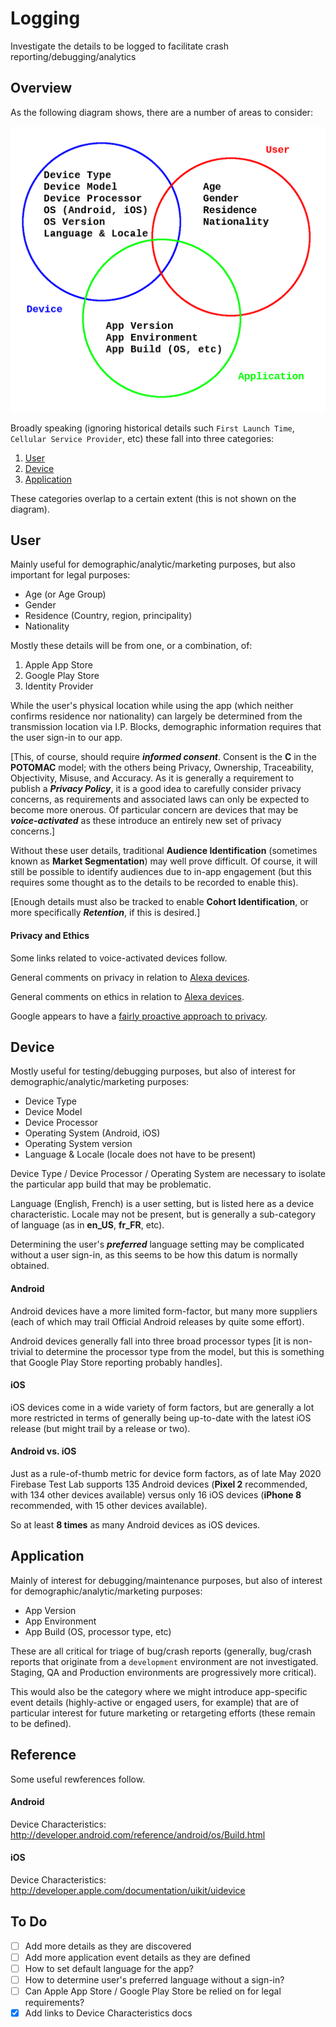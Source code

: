# Logging

Investigate the details to be logged to facilitate crash reporting/debugging/analytics

## Overview

As the following diagram shows, there are a number of areas to consider:

![Event Reporting](images/Event_Reporting.png)

Broadly speaking (ignoring historical details such `First Launch Time`,
`Cellular Service Provider`, etc) these fall into three categories:

1. [User](#user)
2. [Device](#device)
3. [Application](#application)

These categories overlap to a certain extent (this is not shown on the diagram).

## User

Mainly useful for demographic/analytic/marketing purposes, but also important
for legal purposes:

* Age (or Age Group)
* Gender
* Residence (Country, region, principality)
* Nationality

Mostly these details will be from one, or a combination, of:

1. Apple App Store
2. Google Play Store
3. Identity Provider

While the user's physical location while using the app (which neither confirms
residence nor nationality) can largely be determined from the transmission location
via I.P. Blocks, demographic information requires that the user sign-in to our app.

[This, of course, should require ___informed consent___. Consent is the __C__
 in the __POTOMAC__ model; with the others being Privacy, Ownership,
 Traceability, Objectivity, Misuse, and Accuracy. As it is generally a requirement
 to publish a ___Privacy Policy___, it is a good idea  to carefully consider privacy
 concerns, as requirements and associated laws can only be expected to become more
 onerous. Of particular concern are devices that may be ___voice-activated___ as
 these introduce an entirely new set of privacy concerns.]

Without these user details, traditional __Audience Identification__ (sometimes
known as __Market Segmentation__) may well prove difficult. Of course, it will
still be possible to identify audiences due to in-app engagement (but this requires
some thought as to the details to be recorded to enable this).

[Enough details must also be tracked to enable __Cohort Identification__, or
 more specifically ___Retention___, if this is desired.]

#### Privacy and Ethics

Some links related to voice-activated devices follow.

General comments on privacy in relation to [Alexa devices](http://github.com/mramshaw/Alexa-Stuff#privacy).

General comments on ethics in relation to [Alexa devices](http://github.com/mramshaw/Alexa-Stuff#ethics).

Google appears to have a [fairly proactive approach to privacy](http://github.com/mramshaw/Google-Assistant#privacy).

## Device

Mostly useful for testing/debugging purposes, but also of interest for
demographic/analytic/marketing purposes:

* Device Type
* Device Model
* Device Processor
* Operating System (Android, iOS)
* Operating System version
* Language & Locale (locale does not have to be present)

Device Type / Device Processor / Operating System are necessary to
isolate the particular app build that may be problematic.

Language (English, French) is a user setting, but is listed here as a
device characteristic. Locale may not be present, but is generally a
sub-category of language (as in __en\_US__, __fr\_FR__, etc).

Determining the user's ___preferred___ language setting may be complicated
without a user sign-in, as this seems to be how this datum is normally
obtained.

#### Android

Android devices have a more limited form-factor, but many more suppliers
(each of which may trail Official Android releases by quite some effort).

Android devices generally fall into three broad processor types [it is
non-trivial to determine the processor type from the model, but this is
something that Google Play Store reporting probably handles].

#### iOS

iOS devices come in a wide variety of form factors, but are generally a
lot more restricted in terms of generally being up-to-date with the
latest iOS release (but might trail by a release or two).

#### Android vs. iOS

Just as a rule-of-thumb metric for device form factors, as of late May
2020 Firebase Test Lab supports 135 Android devices (__Pixel 2__
recommended, with 134 other devices available) versus only 16 iOS devices
(__iPhone 8__ recommended, with 15 other devices available).

So at least __8 times__ as many Android devices as iOS devices.

## Application

Mainly of interest for debugging/maintenance purposes, but also of
interest for demographic/analytic/marketing purposes:

* App Version
* App Environment
* App Build (OS, processor type, etc)

These are all critical for triage of bug/crash reports (generally,
bug/crash reports that originate from a `development` environment
are not investigated. Staging, QA and Production environments are
progressively more critical).

This would also be the category where we might introduce app-specific
event details (highly-active or engaged users, for example) that are
of particular interest for future marketing or retargeting efforts
(these remain to be defined).

## Reference

Some useful rewferences follow.

#### Android

Device Characteristics: http://developer.android.com/reference/android/os/Build.html

#### iOS

Device Characteristics: http://developer.apple.com/documentation/uikit/uidevice

## To Do

- [ ] Add more details as they are discovered
- [ ] Add more application event details as they are defined
- [ ] How to set default language for the app?
- [ ] How to determine user's preferred language without a sign-in?
- [ ] Can Apple App Store / Google Play Store be relied on for legal requirements?
- [x] Add links to Device Characteristics docs
